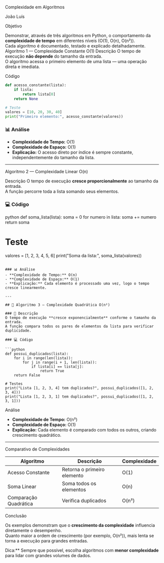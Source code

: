 
Complexidade em Algoritmos

João Luís





 Objetivo

Demonstrar, através de três algoritmos em Python, o comportamento da **complexidade de tempo** em diferentes níveis (O(1), O(n), O(n²)).  
Cada algoritmo é documentado, testado e explicado detalhadamente.
 Algoritmo 1 — Complexidade Constante O(1)
 Descrição
O tempo de execução **não depende** do tamanho da entrada.  
O algoritmo acessa o primeiro elemento de uma lista — uma operação direta e imediata.

Código

```python
def acesso_constante(lista):
    if lista:
        return lista[0]
    return None

# Teste
valores = [10, 20, 30, 40]
print("Primeiro elemento:", acesso_constante(valores))
```

### 📊 Análise
- **Complexidade de Tempo:** O(1)  
- **Complexidade de Espaço:** O(1)  
- **Explicação:** O acesso direto por índice é sempre constante, independentemente do tamanho da lista.

---

Algoritmo 2 — Complexidade Linear O(n)

Descrição
O tempo de execução **cresce proporcionalmente** ao tamanho da entrada.  
A função percorre toda a lista somando seus elementos.

### 💻 Código
python
def soma_lista(lista):
    soma = 0
    for numero in lista:
        soma += numero
    return soma

# Teste
valores = [1, 2, 3, 4, 5, 6]
print("Soma da lista:", soma_lista(valores))
```

### 📊 Análise
- **Complexidade de Tempo:** O(n)  
- **Complexidade de Espaço:** O(1)  
- **Explicação:** Cada elemento é processado uma vez, logo o tempo cresce linearmente.

---

## 🔢 Algoritmo 3 — Complexidade Quadrática O(n²)

### 🧠 Descrição
O tempo de execução **cresce exponencialmente** conforme o tamanho da entrada.  
A função compara todos os pares de elementos da lista para verificar duplicidade.

### 💻 Código

```python
def possui_duplicados(lista):
    for i in range(len(lista)):
        for j in range(i + 1, len(lista)):
            if lista[i] == lista[j]:
                return True
    return False

# Testes
print("Lista [1, 2, 3, 4] tem duplicados?", possui_duplicados([1, 2, 3, 4]))
print("Lista [1, 2, 3, 1] tem duplicados?", possui_duplicados([1, 2, 3, 1]))
```
 Análise
- **Complexidade de Tempo:** O(n²)  
- **Complexidade de Espaço:** O(1)  
- **Explicação:** Cada elemento é comparado com todos os outros, criando crescimento quadrático.

---

Comparativo de Complexidades

| Algoritmo             | Descrição                      | Complexidade |
|-----------------------|--------------------------------|--------------|
| Acesso Constante      | Retorna o primeiro elemento    | O(1)         |
| Soma Linear           | Soma todos os elementos        | O(n)         |
| Comparação Quadrática | Verifica duplicados            | O(n²)        |



 Conclusão

Os exemplos demonstram que o **crescimento da complexidade** influencia diretamente o desempenho.  
Quanto maior a ordem de crescimento (por exemplo, O(n²)), mais lenta se torna a execução para grandes entradas.


 Dica:** Sempre que possível, escolha algoritmos com **menor complexidade** para lidar com grandes volumes de dados.